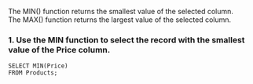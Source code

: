 The MIN() function returns the smallest value of the selected column.  
The MAX() function returns the largest value of the selected column.
### 1. Use the MIN function to select the record with the smallest value of the Price column.
```
SELECT MIN(Price)
FROM Products;
```
